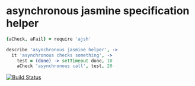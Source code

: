 # asynchronous jasmine specification helper


```coffeescript
{aCheck, aFail} = require 'ajsh'

describe 'asynchronous jasmine helper', ->
  it 'asynchronous checks something', ->
    test = (done) -> setTimeout done, 10
    aCheck 'asynchronous call', test, 20
```

[![Build Status](https://travis-ci.org/dgf/ajsh.png)](https://travis-ci.org/dgf/ajsh/)
